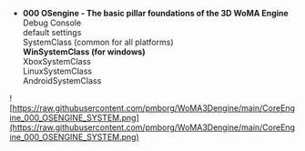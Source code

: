 - <b>000 OSengine - The basic pillar foundations of the 3D WoMA Engine</b><br>
 Debug Console<br>
 default settings<br>
 SystemClass (common for all platforms)<br>
 <b>WinSystemClass (for windows)</b><br>
 XboxSystemClass<br>
 LinuxSystemClass<br>
 AndroidSystemClass<br>
	
![https://raw.githubusercontent.com/pmborg/WoMA3Dengine/main/CoreEngine_000_OSENGINE_SYSTEM.png](https://raw.githubusercontent.com/pmborg/WoMA3Dengine/main/CoreEngine_000_OSENGINE_SYSTEM.png)	
